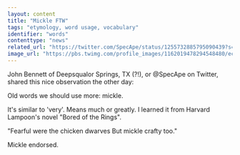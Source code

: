 ```yaml
---
layout: content
title: "Mickle FTW"
tags: "etymology, word usage, vocabulary"
identifier: "words"
contenttype: "news"
related_url: "https://twitter.com/SpecApe/status/1255732885795090439?s=20"
image_url: "https://pbs.twimg.com/profile_images/1162019478294548480/ecxk5Cha_400x400.jpg"
---
```

John Bennett of Deepsqualor Springs, TX (?!), or @SpecApe on Twitter, shared this nice observation the other day:

Old words we should use more: mickle.

It's similar to 'very'. Means much or greatly. I learned it from Harvard Lampoon's novel "Bored of the Rings".

"Fearful were the chicken dwarves
But mickle crafty too."

Mickle endorsed.